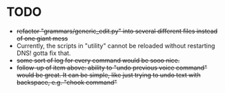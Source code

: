 # TODO
* ~~refactor "grammars/generic_edit.py" into several different files instead of one giant mess~~
* Currently, the scripts in "utility" cannot be reloaded without restarting DNS! gotta fix that.
* ~~some sort of log for every command would be sooo nice.~~
* ~~follow-up of item above: ability to "undo previous voice command" would be great. It can be simple, like just trying to undo text with backspace, e.g. "chook command"~~
